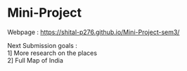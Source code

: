 # Mini-Project

Webpage : https://shital-p276.github.io/Mini-Project-sem3/ 

Next Submission goals : \
1] More research on the places \
2] Full Map of India

